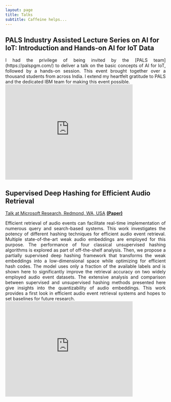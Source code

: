 ```yaml
---
layout: page
title: Talks
subtitle: Caffeine helps...
---
```


## PALS Industry Assisted Lecture Series on AI for IoT: Introduction and Hands-on AI for IoT Data

<div style="text-align: justify; text-justify: inter-word;">
I had the privilege of being invited by the [PALS team](https://palspgm.com/) to deliver a talk on the basic concepts of AI for IoT, followed by a hands-on session. This event brought together over a thousand students from across India. I extend my heartfelt gratitude to PALS and the dedicated IBM team for making this event possible.
</div>

<iframe width="400" height="300" src="https://www.youtube.com/watch?v=B9IFffk1JMc" frameborder="0" allow="accelerometer; autoplay; encrypted-media; gyroscope; picture-in-picture" allowfullscreen></iframe>

## Supervised Deep Hashing for Efficient Audio Retrieval

[Talk at Microsoft Research, Redmond, WA, USA](https://www.microsoft.com/en-us/research/video/supervised-deep-hashing-for-efficient-audio-retrieval) [**(Paper)**](https://www.microsoft.com/en-us/research/uploads/prod/2020/06/ICASSP2020_Efficient_Audio_Retrieval.pdf)

<div style="text-align: justify; text-justify: inter-word;">
Efficient retrieval of audio events can facilitate real-time implementation of numerous query and search-based systems. This work investigates the potency of different hashing techniques for efficient audio event retrieval. Multiple state-of-the-art weak audio embeddings are employed for this purpose. The performance of four classical unsupervised hashing algorithms is explored as part of off-the-shelf analysis. Then, we propose a partially supervised deep hashing framework that transforms the weak embeddings into a low-dimensional space while optimizing for efficient hash codes. The model uses only a fraction of the available labels and is shown here to significantly improve the retrieval accuracy on two widely employed audio event datasets. The extensive analysis and comparison between supervised and unsupervised hashing methods presented here give insights into the quantizability of audio embeddings. This work provides a first look in efficient audio event retrieval systems and hopes to set baselines for future research.
</div>

<iframe width="400" height="300" src="https://www.youtube.com/embed/yg-Hbu9GbRs" frameborder="0" allow="accelerometer; autoplay; encrypted-media; gyroscope; picture-in-picture" allowfullscreen></iframe>

